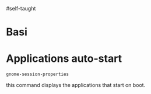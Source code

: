 #self-taught 
# Basi


# Applications auto-start
```
gnome-session-properties
```
this command displays the applications that start on boot.